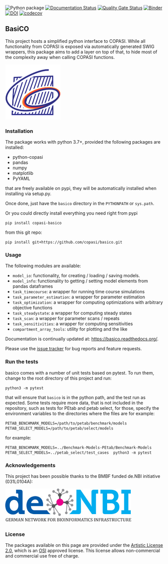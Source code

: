 ![Python package](https://github.com/copasi/basico/workflows/Python%20package/badge.svg) [![Documentation Status](https://readthedocs.org/projects/basico/badge/?version=latest)](https://basico.readthedocs.io/en/latest/?badge=latest) [![Quality Gate Status](https://sonarcloud.io/api/project_badges/measure?project=copasi_basico&metric=alert_status)](https://sonarcloud.io/dashboard?id=copasi_basico) [![Binder](https://mybinder.org/badge_logo.svg)](https://mybinder.org/v2/gh/copasi/basico.git/HEAD?filepath=docs/notebooks/index.ipynb) [![DOI](https://zenodo.org/badge/148472105.svg)](https://zenodo.org/badge/latestdoi/148472105) [![codecov](https://codecov.io/gh/copasi/basico/branch/master/graph/badge.svg?token=MG54YU29JQ)](https://codecov.io/gh/copasi/basico)

## BasiCO
This project hosts a simplified python interface to COPASI. While all functionality from COPASI
is exposed via automatically generated SWIG wrappers, this package aims to add a layer on top of
that, to hide most of the complexity away when calling COPASI functions.   

![COPASI Logo](./docs/_static/COPASI_Conly_176x176.png)  

### Installation
The package works with python 3.7+, provided the following packages are installed: 

* python-copasi
* pandas
* numpy
* matplotlib
* PyYAML

that are freely available on pypi, they will be automatically installed when installing via setup.py.

Once done, just have the `basico` directory 
in the `PYTHONPATH` or `sys.path`.

Or you could directly install everything you need right from pypi 

    pip install copasi-basico

from this git repo:

    pip install git+https://github.com/copasi/basico.git

### Usage

The following modules are available: 

* `model_io`: functionality, for creating / loading / saving models.
* `model_info`: functionality to getting / setting model elements from pandas dataframes  
* `task_timecourse`: a wrapper for running time course simulations
* `task_parameter_estimation`: a wrapper for parameter estimation
* `task_optimization`: a wrapper for computing optimizations with arbitrary objective functions
* `task_steadystate`: a wrapper for computing steady states
* `task_scan`: a wrapper for parameter scans / repeats
* `task_sensitivities`: a wrapper for computing sensitivities
* `compartment_array_tools`: utility for plotting and the like

Documentation is continually updated at: <https://basico.readthedocs.org/>. 

Please use the [issue tracker](https://github.com/copasi/basico/issues) for bug reports and feature requests.

### Run the tests

basico comes with a number of unit tests based on pytest. To run them, change to the 
root directory of this project and run: 

    python3 -m pytest

that will ensure that `basico` is in the python path, and the test run as expected. Some 
tests require more data, that is not included in the repository, such as tests for PEtab 
and petab select, for those, specify the environment variables to the directories where
the files are for example: 

    PETAB_BENCHMARK_MODELS=/path/to/petab/benchmark/models
    PETAB_SELECT_MODELS=/path/to/petab/select/models

for example: 

    PETAB_BENCHMARK_MODELS=../Benchmark-Models-PEtab/Benchmark-Models PETAB_SELECT_MODELS=../petab_select/test_cases  python3 -m pytest

### Acknowledgements
This project has been possible thanks to the BMBF funded de.NBI initiative (031L0104A):

![de.NBI logo](./docs/_static/deNBI_logo.jpg)

### License

The packages available on this page are provided under the 
[Artistic License 2.0](http://copasi.org/Download/License/), 
which is an [OSI](http://www.opensource.org/) approved license. This license 
allows non-commercial and commercial use free of charge.
 
